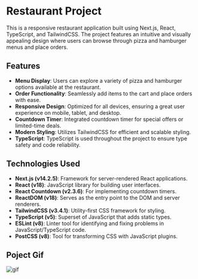 # Restaurant Project

This is a responsive restaurant application built using Next.js, React, TypeScript, and TailwindCSS. The project features an intuitive and visually appealing design where users can browse through pizza and hamburger menus and place orders.

## Features

- **Menu Display**: Users can explore a variety of pizza and hamburger options available at the restaurant.
- **Order Functionality**: Seamlessly add items to the cart and place orders with ease.
- **Responsive Design**: Optimized for all devices, ensuring a great user experience on mobile, tablet, and desktop.
- **Countdown Timer**: Integrated countdown timer for special offers or limited-time deals.
- **Modern Styling**: Utilizes TailwindCSS for efficient and scalable styling.
- **TypeScript**: TypeScript is used throughout the project to ensure type safety and code reliability.

## Technologies Used

- **Next.js (v14.2.5)**: Framework for server-rendered React applications.
- **React (v18)**: JavaScript library for building user interfaces.
- **React Countdown (v2.3.6)**: For implementing countdown timers.
- **ReactDOM (v18)**: Serves as the entry point to the DOM and server renderers.
- **TailwindCSS (v3.4.1)**: Utility-first CSS framework for styling.
- **TypeScript (v5)**: Superset of JavaScript that adds static types.
- **ESLint (v8)**: Linter tool for identifying and fixing problems in JavaScript/TypeScript code.
- **PostCSS (v8)**: Tool for transforming CSS with JavaScript plugins.

## Poject Gif

<img src="screen1.gif" alt="gif"/>
